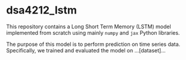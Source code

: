 # dsa4212_lstm

This repository contains a Long Short Term Memory (LSTM) model implemented from scratch using mainly `numpy` and `jax` Python libraries. 

The purpose of this model is to perform prediction on time series data. Specifically, we trained and evaluated the model on ...[dataset]...
